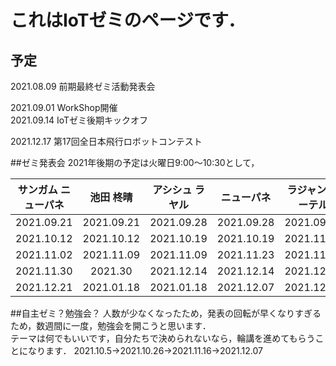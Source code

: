 # これはIoTゼミのページです．

## 予定

2021.08.09 前期最終ゼミ活動発表会  

2021.09.01 WorkShop開催  
2021.09.14 IoTゼミ後期キックオフ  


2021.12.17 第17回全日本飛行ロボットコンテスト

##ゼミ発表会
2021年後期の予定は火曜日9:00～10:30として，  

| サンガム ニューパネ | 池田 柊晴 |アシシュ ラヤル| ニューパネ | ラジャン ブーテル |
|  :---:| :---: |  :---: |  :---: |  :---: |
| 2021.09.21| 2021.09.21|2021.09.28| 2021.09.28 | 2021.09.28 |
| 2021.10.12  | 2021.10.12  |2021.10.19 | 2021.10.19  | 2021.11.02  |
| 2021.11.02  | 2021.11.09  |2021.11.09 | 2021.11.23  | 2021.11.23  |
| 2021.11.30  | 2021.30  |2021.12.14 | 2021.12.14  | 2021.12.21  |
| 2021.12.21  | 2021.01.18  |2021.01.18 | 2021.12.07  | 2021.12.14  |
  
##自主ゼミ？勉強会？
人数が少なくなったため，発表の回転が早くなりすぎるため，数週間に一度，勉強会を開こうと思います．  
テーマは何でもいいです，自分たちで決められないなら，輪講を進めてもらうことになります．
2021.10.5→2021.10.26→2021.11.16→2021.12.07
